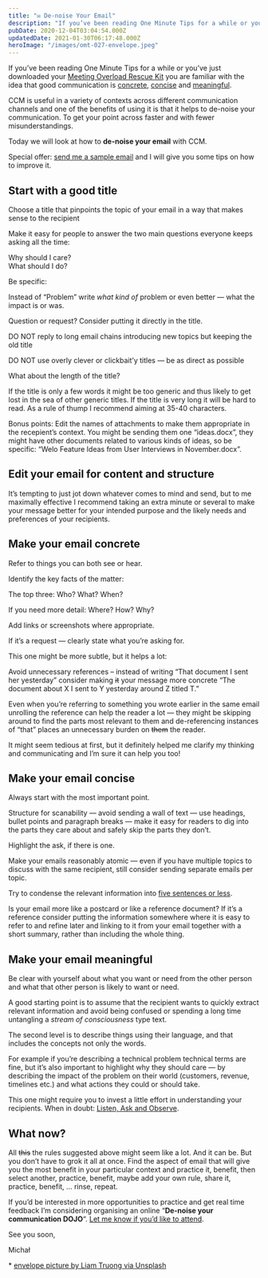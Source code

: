```yaml
---
title: "✉️ De-noise Your Email"
description: "If you’ve been reading One Minute Tips for a while or you’ve just downloaded your Meeting Overload Rescue Kit you are familiar with the idea that good communication is concrete, concise and meaning..."
pubDate: 2020-12-04T03:04:54.000Z
updatedDate: 2021-01-30T06:17:48.000Z
heroImage: "/images/omt-027-envelope.jpeg"
---
```

If you’ve been reading One Minute Tips for a while or
you’ve just downloaded your
[Meeting Overload Rescue Kit](https://pages.fluidcircle.net/mork?ref=localhost)
you are familiar with the idea that good communication is
[concrete](https://fluidcircle.net/2020/10/15/make-your-communication-concrete/?ref=localhost),
[concise](https://fluidcircle.net/2020/10/20/make-your-communication-concise/?ref=localhost)
and
[meaningful](https://fluidcircle.net/2020/10/22/meaningful/?ref=localhost).

CCM is useful in a variety of contexts across different
communication channels and one of the benefits of using it is
that it helps to de-noise your communication. To get your point
across faster and with fewer misunderstandings.

Today we will look at how to
**de-noise your email** with CCM.

Special offer:
[send me a sample email](mailto:michal@fluidcircle.net)
and I will give you some tips on how to improve it.

## Start with a good title

Choose a title that pinpoints the topic of your email in a way
that makes sense to the recipient

Make it easy for people to answer the two main questions
everyone keeps asking all the time:

Why should I care?  
What should I do?

Be specific:

Instead of “Problem” write
*what kind of* problem or even better — what the impact
is or was.

Question or request? Consider putting it directly in the title.

DO NOT reply to long email chains introducing new topics but
keeping the old title

DO NOT use overly clever or clickbait’y titles — be as
direct as possible

What about the length of the title?

If the title is only a few words it might be too generic and
thus likely to get lost in the sea of other generic titles. If
the title is very long it will be hard to read. As a rule of
thump I recommend aiming at 35-40 characters.

Bonus points: Edit the names of attachments to make them
appropriate in the recepient’s context. You might be
sending them one “ideas.docx”, they might have other
documents related to various kinds of ideas, so be specific:
“Welo Feature Ideas from User Interviews in
November.docx”.

## Edit your email for content and structure

It’s tempting to just jot down whatever comes to mind and
send, but to me maximally effective I recommend taking an extra
minute or several to make your message better for your intended
purpose and the likely needs and preferences of your recipients.

## Make your email concrete

Refer to things you can both see or hear.

Identify the key facts of the matter:

The top three: Who? What? When?

If you need more detail: Where? How? Why?

Add links or screenshots where appropriate.

If it’s a request — clearly state what you’re asking
for.

This one might be more subtle, but it helps a lot:

Avoid unnecessary references – instead of writing “That
document I sent her yesterday” consider making
~~it~~ your message more concrete “The document about X
I sent to Y yesterday around Z titled T.”

Even when you’re referring to something you wrote earlier
in the same email unrolling the reference can help the reader a
lot — they might be skipping around to find the parts most
relevant to them and de-referencing instances of
“that” places an unnecessary burden on
~~them~~ the reader.

It might seem tedious at first, but it definitely helped me
clarify my thinking and communicating and I’m sure it can
help you too!

## Make your email concise

Always start with the most important point.

Structure for scanability — avoid sending a wall of text — use
headings, bullet points and paragraph breaks — make it easy for
readers to dig into the parts they care about and safely skip
the parts they don’t.

Highlight the ask, if there is one.

Make your emails reasonably atomic — even if you have multiple
topics to discuss with the same recipient, still consider
sending separate emails per topic.

Try to condense the relevant information into
[five sentences or less](http://five.sentenc.es/?ref=localhost).

Is your email more like a postcard or like a reference document?
If it’s a reference consider putting the information
somewhere where it is easy to refer to and refine later and
linking to it from your email together with a short summary,
rather than including the whole thing.

## Make your email meaningful

Be clear with yourself about what you want or need from the
other person and what that other person is likely to want or
need.

A good starting point is to assume that the recipient wants to
quickly extract relevant information and avoid being confused or
spending a long time untangling a
*stream of consciousness* type text.

The second level is to describe things using their language, and
that includes the concepts not only the words.

For example if you’re describing a technical problem
technical terms are fine, but it’s also important to
highlight why they should care — by describing the impact of the
problem on their world (customers, revenue, timelines etc.) and
what actions they could or should take.

This one might require you to invest a little effort in
understanding your recipients. When in doubt:
[Listen, Ask and Observe](https://fluidcircle.net/2020/10/22/meaningful/?ref=localhost).

## What now?

All ~~this~~ the rules suggested above might seem like a lot.
And it can be. But you don’t have to grok it all at once.
Find the aspect of email that will give you the most benefit in
your particular context and practice it, benefit, then select
another, practice, benefit, maybe add your own rule, share it,
practice, benefit, … rinse, repeat.

If you’d be interested in more opportunities to practice
and get real time feedback I’m considering organising an
online “**De-noise your communication DOJO**“.
[Let me know if you’d like to attend](mailto:michal@fluidcircle.net).

See you soon,

Michał

\*
[envelope picture by Liam Truong via Unsplash](https://unsplash.com/@liamtruong?ref=localhost)
